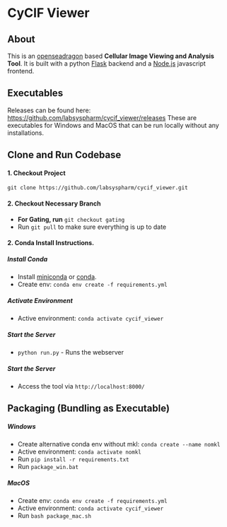 # CyCIF Viewer

## About
This is  an [openseadragon](https://openseadragon.github.io/) based **Cellular Image Viewing and Analysis Tool**. 
It is built with a python [Flask](http://flask.pocoo.org/) backend and a [Node.js](https://nodejs.org/en/) javascript frontend.

## Executables
Releases can be found here:
https://github.com/labsyspharm/cycif_viewer/releases
These are executables for Windows and MacOS that can be run locally without any installations.


## Clone and Run Codebase
#### 1. Checkout Project
`git clone https://github.com/labsyspharm/cycif_viewer.git`
#### 2. Checkout Necessary Branch
* **For Gating, run** `git checkout gating`
* Run `git pull` to make sure everything is up to date 



#### 2. Conda Install Instructions. 
##### Install Conda
* Install [miniconda](https://conda.io/miniconda.html) or [conda](https://docs.conda.io/projects/conda/en/latest/user-guide/install/download.html). 
* Create env:  `conda env create -f requirements.yml`

##### Activate Environment
* Active environment: `conda activate cycif_viewer`


##### Start the Server

* `python run.py` - Runs the webserver
##### Start the Server

* Access the tool via `http://localhost:8000/`


## Packaging (Bundling as Executable)

##### Windows

* Create alternative conda env without mkl: `conda create --name nomkl`
* Active environment: `conda activate nomkl`
* Run `pip install -r requirements.txt`
* Run `package_win.bat`

##### MacOS

* Create env:  `conda env create -f requirements.yml`
* Active environment: `conda activate cycif_viewer`
* Run `bash package_mac.sh`
